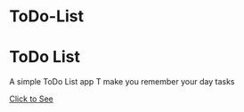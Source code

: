 # ToDo-List
<h1>ToDo List</h1>
<p>A simple ToDo List app T make you remember your day tasks</p>
<a href="file:///D:/AARTHI%20N/Todo-List-App-main/Todo-List-App-main/index.html">Click to See</a>
